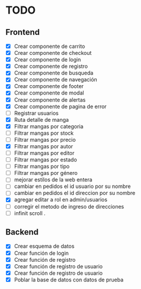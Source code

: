 # TODO

## Frontend

- [x] Crear componente de carrito
- [x] Crear componente de checkout
- [x] Crear componente de login
- [x] Crear componente de registro
- [x] Crear componente de busqueda
- [x] Crear componente de navegación
- [x] Crear componente de footer
- [x] Crear componente de modal
- [x] Crear componente de alertas
- [x] Crear componente de pagina de error
- [ ] Registrar usuarios
- [x] Ruta detalle de manga
- [X] Filtrar mangas por categoria
- [ ] Filtrar mangas por stock
- [ ] Filtrar mangas por precio
- [X] Filtrar mangas por autor
- [ ] Filtrar mangas por editor
- [ ] Filtrar mangas por estado
- [ ] Filtrar mangas por tipo
- [ ] Filtrar mangas por género
- [ ] mejorar estilos de la web entera
- [ ] cambiar en pedidos el id usuario por su nombre 
- [ ] cambiar en pedidos el id direccion por su nombre
- [x] agregar editar a rol en admin/usuarios
- [ ] corregir el metodo de ingreso de direcciones
- [ ] infinit scroll
.
## Backend

- [x] Crear esquema de datos
- [x] Crear función de login
- [x] Crear función de registro
- [x] Crear función de registro de usuario
- [x] Crear función de registro de usuario
- [x] Poblar la base de datos con datos de prueba
